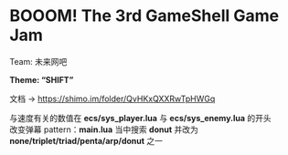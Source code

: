 # BOOOM! The 3rd GameShell Game Jam

Team: 未来网吧

**Theme: “SHIFT”**

文档 → https://shimo.im/folder/QvHKxQXXRwTpHWGq

与速度有关的数值在 **ecs/sys_player.lua** 与 **ecs/sys_enemy.lua** 的开头  
改变弹幕 pattern：**main.lua** 当中搜索 **donut** 并改为 **none/triplet/triad/penta/arp/donut** 之一
